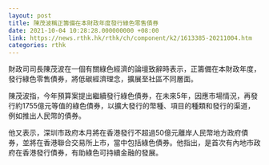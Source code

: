 ```yaml
---
layout: post
title: 陳茂波稱正籌備在本財政年度發行綠色零售債券
date: 2021-10-04 10:28:28.000000000 +08:00
link: https://news.rthk.hk/rthk/ch/component/k2/1613385-20211004.htm
categories: rthk
---
```


財政司司長陳茂波在一個有關綠色經濟的論壇致辭時表示，正籌備在本財政年度，發行綠色零售債券，將低碳經濟理念，擴展至社區不同層面。

陳茂波指，今年預算案提出繼續發行綠色債券，在未來5年，因應市場情況，再發行約1755億元等值的綠色債券，以擴大發行的幣種、項目的種類和發行的渠道，例如推出人民幣的債券。

他又表示，深圳市政府本月將在香港發行不超過50億元離岸人民幣地方政府債券，並將在香港聯合交易所上市，當中包括綠色債券。他指出，是首次有內地市政府在香港發行債券，有助綠色可持續金融的發展。
